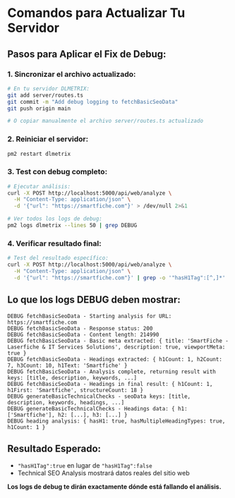 # Comandos para Actualizar Tu Servidor

## **Pasos para Aplicar el Fix de Debug:**

### 1. **Sincronizar el archivo actualizado:**
```bash
# En tu servidor DLMETRIX:
git add server/routes.ts
git commit -m "Add debug logging to fetchBasicSeoData"
git push origin main

# O copiar manualmente el archivo server/routes.ts actualizado
```

### 2. **Reiniciar el servidor:**
```bash
pm2 restart dlmetrix
```

### 3. **Test con debug completo:**
```bash
# Ejecutar análisis:
curl -X POST http://localhost:5000/api/web/analyze \
  -H "Content-Type: application/json" \
  -d '{"url": "https://smartfiche.com"}' > /dev/null 2>&1

# Ver todos los logs de debug:
pm2 logs dlmetrix --lines 50 | grep DEBUG
```

### 4. **Verificar resultado final:**
```bash
# Test del resultado específico:
curl -X POST http://localhost:5000/api/web/analyze \
  -H "Content-Type: application/json" \
  -d '{"url": "https://smartfiche.com"}' | grep -o '"hasH1Tag":[^,]*'
```

## **Lo que los logs DEBUG deben mostrar:**

```
DEBUG fetchBasicSeoData - Starting analysis for URL: https://smartfiche.com
DEBUG fetchBasicSeoData - Response status: 200
DEBUG fetchBasicSeoData - Content length: 214990
DEBUG fetchBasicSeoData - Basic meta extracted: { title: 'SmartFiche - Laserfiche & IT Services Solutions', description: true, viewportMeta: true }
DEBUG fetchBasicSeoData - Headings extracted: { h1Count: 1, h2Count: 7, h3Count: 10, h1Text: 'Smartfiche' }
DEBUG fetchBasicSeoData - Analysis complete, returning result with keys: [title, description, keywords, ...]
DEBUG fetchBasicSeoData - Headings in final result: { h1Count: 1, h1First: 'Smartfiche', structureCount: 18 }
DEBUG generateBasicTechnicalChecks - seoData keys: [title, description, keywords, headings, ...]
DEBUG generateBasicTechnicalChecks - Headings data: { h1: ['Smartfiche'], h2: [...], h3: [...] }
DEBUG heading analysis: { hasH1: true, hasMultipleHeadingTypes: true, h1Count: 1 }
```

## **Resultado Esperado:**
- `"hasH1Tag":true` en lugar de `"hasH1Tag":false`
- Technical SEO Analysis mostrará datos reales del sitio web

**Los logs de debug te dirán exactamente dónde está fallando el análisis.**